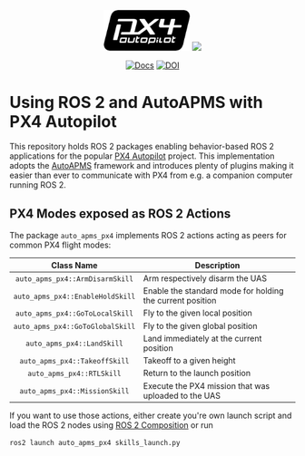 <p align="center">
  <img width="30%" src="https://github.com/PX4/PX4-graphics/blob/master/PX4_Logo_Black_RGB.png?raw=true">
  <img width="50%" src="https://robin-mueller.github.io/auto-apms-guide/logo/logo.png">
</p>
<div align="center">

<a href="https://robin-mueller.github.io/auto-apms-guide/usage/concepts/px4-bridge">![Docs](https://img.shields.io/website?url=https%3A%2F%2Frobin-mueller.github.io%2Fauto-apms-guide&label=Documentation)</a>
<a href="https://doi.org/10.5281/zenodo.14790307">![DOI](https://zenodo.org/badge/DOI/10.5281/zenodo.14790307.svg)</a>

</div>

# Using ROS 2 and AutoAPMS with PX4 Autopilot

This repository holds ROS 2 packages enabling behavior-based ROS 2 applications for the popular [PX4 Autopilot](https://github.com/PX4/PX4-Autopilot) project. This implementation adopts the [AutoAPMS](https://github.com/robin-mueller/auto-apms) framework and introduces plenty of plugins making it easier than ever to communicate with PX4 from e.g. a companion computer running ROS 2.

## PX4 Modes exposed as ROS 2 Actions

The package `auto_apms_px4` implements ROS 2 actions acting as peers for common PX4 flight modes:

Class Name | Description
:---: | ---
`auto_apms_px4::ArmDisarmSkill` | Arm respectively disarm the UAS
`auto_apms_px4::EnableHoldSkill` | Enable the standard mode for holding the current position
`auto_apms_px4::GoToLocalSkill` | Fly to the given local position
`auto_apms_px4::GoToGlobalSkill` | Fly to the given global position
`auto_apms_px4::LandSkill` | Land immediately at the current position
`auto_apms_px4::TakeoffSkill` | Takeoff to a given height
`auto_apms_px4::RTLSkill` | Return to the launch position
`auto_apms_px4::MissionSkill` | Execute the PX4 mission that was uploaded to the UAS

If you want to use those actions, either create you're own launch script and load the ROS 2 nodes using [ROS 2 Composition](https://docs.ros.org/en/humble/Concepts/Intermediate/About-Composition.html#) or run

```bash
ros2 launch auto_apms_px4 skills_launch.py
```
